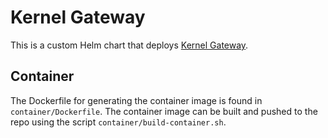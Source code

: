 # Kernel Gateway

This is a custom Helm chart that deploys [Kernel Gateway](https://github.com/jupyter/kernel_gateway).

## Container
The Dockerfile for generating the container image is found in `container/Dockerfile`. The container image can be built and pushed to the repo using the script `container/build-container.sh`.